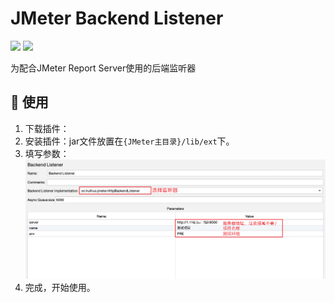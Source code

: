 # JMeter Backend Listener

![](https://img.shields.io/badge/JMeter-green)
![](https://img.shields.io/badge/release-latest-green)

为配合JMeter Report Server使用的后端监听器


## 📌 使用
1. 下载插件：
2. 安装插件：jar文件放置在`{JMeter主目录}/lib/ext`下。
3. 填写参数：
   ![image-20230420234719980](./listener.png)
4. 完成，开始使用。





